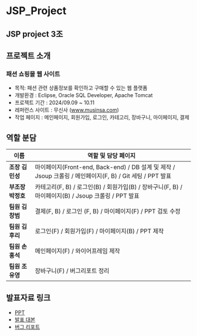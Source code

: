 # JSP_Project
## JSP project 3조
  
## 프로젝트 소개
### 패션 쇼핑몰 웹 사이트
- 목적: 패션 관련 상품정보를 확인하고 구매할 수 있는 웹 플랫폼
- 개발환경 : Eclipse, Oracle SQL Developer, Apache Tomcat
- 프로젝트 기간 : 2024/09.09 ~ 10.11
- 레퍼런스 사이트 : 무신사 (www.musinsa.com)
- 작업 페이지 : 메인페이지, 회원가입, 로그인, 카테고리, 장바구니, 마이페이지, 결제

## 역할 분담
| 이름         | 역할 및 담당 페이지               |
|--------------|-----------------------------------|
| **조장 김민성** | 마이페이지(Front-end, Back-end) / DB 설계 및 제작 / Jsoup 크롤링 / 메인페이지(F, B) / Git 세팅 / PPT 발표              |
| **부조장 박정호**      | 카테고리(F, B) / 로그인(B) / 회원가입(B) / 장바구니(F, B) / 마이페이지(B) / Jsoup 크롤링 / PPT 발표               |
| **팀원 김창범**      | 결제(F, B) / 로그인 (F, B) / 마이페이지(F) / PPT 검토 수정          |
| **팀원 김후리**      | 로그인(F) / 회원가입(F) / 마이페이지(B) / PPT 제작                      |
| **팀원 손홍석**      | 메인페이지(F) / 와이어프레임 제작                        |
| **팀원 조유영**      | 장바구니(F) / 버그리포트 정리                         |

## 발표자료 링크
- [PPT](https://docs.google.com/presentation/d/1IGEmHusgiLpn3clZe5-6HE_ZGcPviR37/edit?usp=sharing&ouid=103958824280178808603&rtpof=true&sd=true)
- [발표 대본](https://docs.google.com/document/d/19Gw2rSmGd10lAWRf2lrgyFRLPusIcHUMQusU9WExq74/edit?usp=sharing)
- [버그 리포트](https://docs.google.com/spreadsheets/d/1Wd2aEn0XFTGkbarRR41pWAqGu5akTeFQTQ0lZvBtZZQ/edit?usp=sharing)

